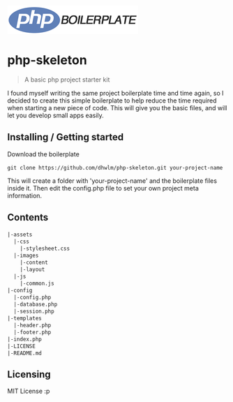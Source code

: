 ![Logo of the project](https://raw.githubusercontent.com/dhwlm/php-skeleton/master/assets/images/content/read-me-php-boilerplate.png)

# php-skeleton
> A basic php project starter kit

I found myself writing the same project boilerplate time and time again, so I decided to create this simple boilerplate to help reduce the time required when starting a new piece of code. This will give you the basic files, and will let you develop small apps easily.

## Installing / Getting started

Download the boilerplate

```shell
git clone https://github.com/dhwlm/php-skeleton.git your-project-name
```

This will create a folder with 'your-project-name' and the boilerplate files inside it. Then edit the config.php file to set your own project meta information.

## Contents

```shell
|-assets
  |-css
    |-stylesheet.css
  |-images
    |-content
    |-layout
  |-js
    |-common.js
|-config
  |-config.php
  |-database.php
  |-session.php
|-templates
  |-header.php
  |-footer.php
|-index.php
|-LICENSE
|-README.md
 ```

## Licensing

MIT License :p
